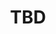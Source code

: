 ---
pid: CH265
title: TBD
location_transcription: TBD
zipcode: '19107'
outside_phl: 
neighborhood: Washington Square West,Avenue of The Arts,Midtown Village,Chinatown
age: '34'
age_range: 30-39
instagram: 
image_file_name: CH_265.jpg
proposal_transcription: Something reflective of the diverse population Philly has
  ...
topic: Culture,Inclusivity,Philadelphia,Race Ethnicity
topic_summary: 0, 0, 0, 0
type: Other No Form
keywords_other: 
credit: 
image_labels: 
twitter: 
facebook: 
permalink: "/monuments/ch265/"
layout: item-page
---